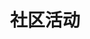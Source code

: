 ---
title: "社区活动"
draft: false
# page title background image
bg_image: "images/backgrounds/page-title.jpg"
# meta description
description : "SRE 精英联盟举办的各种线上线下社区活动。"
---